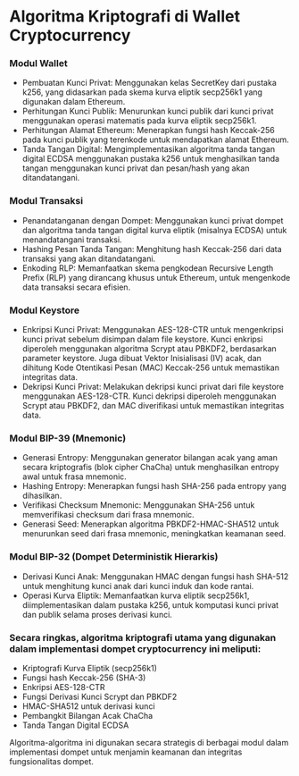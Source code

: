 # Algoritma Kriptografi di Wallet Cryptocurrency

### Modul Wallet

- Pembuatan Kunci Privat: Menggunakan kelas SecretKey dari pustaka k256, yang didasarkan pada skema kurva eliptik secp256k1 yang digunakan dalam Ethereum.
- Perhitungan Kunci Publik: Menurunkan kunci publik dari kunci privat menggunakan operasi matematis pada kurva eliptik secp256k1.
- Perhitungan Alamat Ethereum: Menerapkan fungsi hash Keccak-256 pada kunci publik yang terenkode untuk mendapatkan alamat Ethereum.
- Tanda Tangan Digital: Mengimplementasikan algoritma tanda tangan digital ECDSA menggunakan pustaka k256 untuk menghasilkan tanda tangan menggunakan kunci privat dan pesan/hash yang akan ditandatangani.

### Modul Transaksi

- Penandatanganan dengan Dompet: Menggunakan kunci privat dompet dan algoritma tanda tangan digital kurva eliptik (misalnya ECDSA) untuk menandatangani transaksi.
- Hashing Pesan Tanda Tangan: Menghitung hash Keccak-256 dari data transaksi yang akan ditandatangani.
- Enkoding RLP: Memanfaatkan skema pengkodean Recursive Length Prefix (RLP) yang dirancang khusus untuk Ethereum, untuk mengenkode data transaksi secara efisien.

### Modul Keystore

- Enkripsi Kunci Privat: Menggunakan AES-128-CTR untuk mengenkripsi kunci privat sebelum disimpan dalam file keystore. Kunci enkripsi diperoleh menggunakan algoritma Scrypt atau PBKDF2, berdasarkan parameter keystore. Juga dibuat Vektor Inisialisasi (IV) acak, dan dihitung Kode Otentikasi Pesan (MAC) Keccak-256 untuk memastikan integritas data.
- Dekripsi Kunci Privat: Melakukan dekripsi kunci privat dari file keystore menggunakan AES-128-CTR. Kunci dekripsi diperoleh menggunakan Scrypt atau PBKDF2, dan MAC diverifikasi untuk memastikan integritas data.

### Modul BIP-39 (Mnemonic)

- Generasi Entropy: Menggunakan generator bilangan acak yang aman secara kriptografis (blok cipher ChaCha) untuk menghasilkan entropy awal untuk frasa mnemonic.
- Hashing Entropy: Menerapkan fungsi hash SHA-256 pada entropy yang dihasilkan.
- Verifikasi Checksum Mnemonic: Menggunakan SHA-256 untuk memverifikasi checksum dari frasa mnemonic.
- Generasi Seed: Menerapkan algoritma PBKDF2-HMAC-SHA512 untuk menurunkan seed dari frasa mnemonic, meningkatkan keamanan seed.

### Modul BIP-32 (Dompet Deterministik Hierarkis)

- Derivasi Kunci Anak: Menggunakan HMAC dengan fungsi hash SHA-512 untuk menghitung kunci anak dari kunci induk dan kode rantai.
- Operasi Kurva Eliptik: Memanfaatkan kurva eliptik secp256k1, diimplementasikan dalam pustaka k256, untuk komputasi kunci privat dan publik selama proses derivasi kunci.

### Secara ringkas, algoritma kriptografi utama yang digunakan dalam implementasi dompet cryptocurrency ini meliputi:

- Kriptografi Kurva Eliptik (secp256k1)
- Fungsi hash Keccak-256 (SHA-3)
- Enkripsi AES-128-CTR
- Fungsi Derivasi Kunci Scrypt dan PBKDF2
- HMAC-SHA512 untuk derivasi kunci
- Pembangkit Bilangan Acak ChaCha
- Tanda Tangan Digital ECDSA

Algoritma-algoritma ini digunakan secara strategis di berbagai modul dalam implementasi dompet untuk menjamin keamanan dan integritas fungsionalitas dompet.

